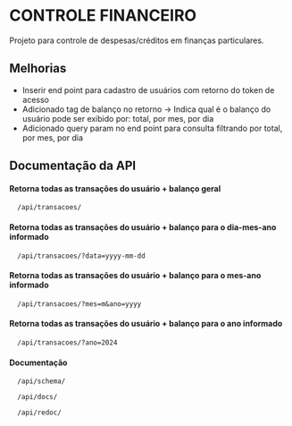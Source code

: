 # CONTROLE FINANCEIRO
Projeto para controle de despesas/créditos em finanças particulares.

## Melhorias
- Inserir end point para cadastro de usuários com retorno do token de acesso
- Adicionado tag de balanço no retorno -> Indica qual é o balanço do usuário pode ser exibido por: total, por mes, por dia
- Adicionado query param no end point para consulta filtrando por total, por mes, por dia

## Documentação da API

#### Retorna todas as transações do usuário + balanço geral

```http
  /api/transacoes/
```

#### Retorna todas as transações do usuário + balanço para o dia-mes-ano informado

```http
  /api/transacoes/?data=yyyy-mm-dd
```

#### Retorna todas as transações do usuário + balanço para o mes-ano informado

```http
  /api/transacoes/?mes=m&ano=yyyy
```

#### Retorna todas as transações do usuário + balanço para o ano informado

```http
  /api/transacoes/?ano=2024
```

#### Documentação

```http
  /api/schema/
```
```http
  /api/docs/
```
```http
  /api/redoc/
```

